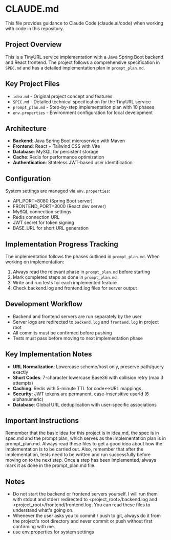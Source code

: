 # CLAUDE.md

This file provides guidance to Claude Code (claude.ai/code) when working with code in this repository.

## Project Overview

This is a TinyURL service implementation with a Java Spring Boot backend and React frontend. The project follows a comprehensive specification in `SPEC.md` and has a detailed implementation plan in `prompt_plan.md`.

## Key Project Files

- `idea.md` - Original project concept and features
- `SPEC.md` - Detailed technical specification for the TinyURL service
- `prompt_plan.md` - Step-by-step implementation plan with 10 phases
- `env.properties` - Environment configuration for local development

## Architecture

- **Backend**: Java Spring Boot microservice with Maven
- **Frontend**: React + Tailwind CSS with Vite
- **Database**: MySQL for persistent storage
- **Cache**: Redis for performance optimization
- **Authentication**: Stateless JWT-based user identification

## Configuration

System settings are managed via `env.properties`:
- API_PORT=8080 (Spring Boot server)
- FRONTEND_PORT=3000 (React dev server)
- MySQL connection settings
- Redis connection URL
- JWT secret for token signing
- BASE_URL for short URL generation

## Implementation Progress Tracking

The implementation follows the phases outlined in `prompt_plan.md`. When working on implementation:

1. Always read the relevant phase in `prompt_plan.md` before starting
2. Mark completed steps as done in `prompt_plan.md`
3. Write and run tests for each implemented feature
4. Check backend.log and frontend.log files for server output

## Development Workflow

- Backend and frontend servers are run separately by the user
- Server logs are redirected to `backend.log` and `frontend.log` in project root
- All commits must be confirmed before pushing
- Tests must pass before moving to next implementation phase

## Key Implementation Notes

- **URL Normalization**: Lowercase scheme/host only, preserve path/query exactly
- **Short Codes**: 7-character lowercase Base36 with collision retry (max 3 attempts)
- **Caching**: Redis with 5-minute TTL for code↔URL mappings
- **Security**: JWT tokens are permanent, case-insensitive userId (6 alphanumeric)
- **Database**: Global URL deduplication with user-specific associations

## Important Instructions

Remember that the basic idea for this project is in idea.md, the spec is in spec.md and the prompt plan, which serves as the implementation plan is in prompt_plan.md. Always read these files to get a good idea about how the implementation is to be carried out. Also, remember that after the implementation, tests need to be written and run successfully before moving on to the next step. Once a step has been implemented, always mark it as done in the prompt_plan.md file.

## Notes

- Do not start the backend or frontend servers yourself. I will run them with stdout and stderr redirected to <project_root>/backend.log and <project_root>/frontend/frontend.log. You can read these files to understand what's going on.
- Whenever the user asks you to commit / push to git, always do it from the project's root directory and never commit or push without first confirming with me.
- use env.properties for system settings